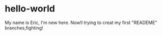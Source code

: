 # hello-world

My name is Eric, I'm new here.
Now!I trying to creat my first "READEME" branches,fighting!
